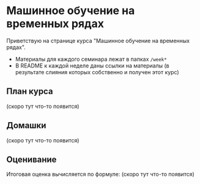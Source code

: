 # Машинное обучение на временных рядах
Приветствую на странице курса "Машинное обучение на временных рядах".
- Материалы для каждого семинара лежат в папках `/week*`
- В README к каждой неделе даны ссылки на материалы (в результате слияния которых собственно и получен этот курс)

## План курса
(скоро тут что-то появится)

## Домашки 
(скоро тут что-то появится)

## Оценивание

Итоговая оценка вычисляется по формуле: 
(скоро тут что-то появится)
